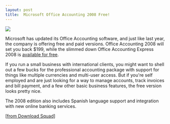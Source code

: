 ```yaml
---
layout: post
title:  Microsoft Office Accounting 2008 Free!
---
```

![](http://www.blogsmithmedia.com/www.downloadsquad.com/media/2007/11/office-accounting-express-2008.jpg)

Microsoft has updated its Office Accounting software, and just like last year, the company is offering free and paid versions. Office Accounting 2008 will set you back $199, while the slimmed down Office Accounting Express 2008 is [available for free](http://www.ideawins.com/express.aspx). 

If you run a small business with international clients, you might want to shell out a few bucks for the professional accounting package with support for things like multiple currencies and multi-user access. But if you're self employed and are just looking for a way to manage accounts, track invoices and bill payment, and a few other basic business features, the free version looks pretty nice. 

The 2008 edition also includes Spanish language support and integration with new online banking services.

[[from Download Squad](http://www.downloadsquad.com/2007/11/15/microsoft-releases-free-office-accounting-express-2008/)]
